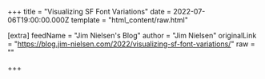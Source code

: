 
+++
title = "Visualizing SF Font Variations"
date = 2022-07-06T19:00:00.000Z
template = "html_content/raw.html"

[extra]
feedName = "Jim Nielsen's Blog"
author = "Jim Nielsen"
originalLink = "https://blog.jim-nielsen.com/2022/visualizing-sf-font-variations/"
raw = ""

+++

